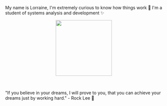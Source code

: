 My name is Lorraine, I'm extremely curious to know how things work 🧠
I'm a student of systems analysis and development ✨

<div align="center">
    <img height="180em" src="https://github-readme-stats.vercel.app/api/top-langs/?username=lorraine-crst&layout=compact&langs_count=16&theme=dracula"/>
</div>
<br>

##
<div>
"If you believe in your dreams, I will prove to you, that you can achieve your dreams just by working hard."
- Rock Lee 💚 
</div>
